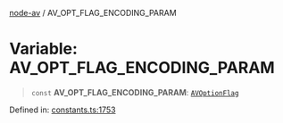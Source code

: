 [node-av](../globals.md) / AV\_OPT\_FLAG\_ENCODING\_PARAM

# Variable: AV\_OPT\_FLAG\_ENCODING\_PARAM

> `const` **AV\_OPT\_FLAG\_ENCODING\_PARAM**: [`AVOptionFlag`](../type-aliases/AVOptionFlag.md)

Defined in: [constants.ts:1753](https://github.com/seydx/av/blob/f8631fc881b394300b1479f511d55cf1c370a87f/src/constants/constants.ts#L1753)

